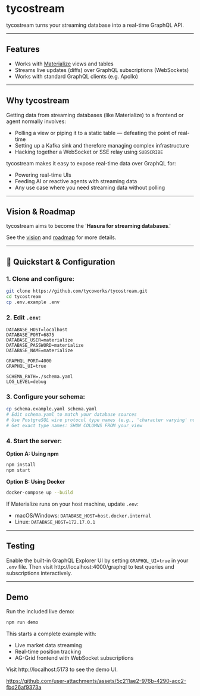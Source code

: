 # tycostream

tycostream turns your streaming database into a real-time GraphQL API.

---

## Features

* Works with [Materialize](https://materialize.com/) views and tables
* Streams live updates (diffs) over GraphQL subscriptions (WebSockets)
* Works with standard GraphQL clients (e.g. Apollo)

---

## Why tycostream

Getting data from streaming databases (like Materialize) to a frontend or agent normally involves:

* Polling a view or piping it to a static table — defeating the point of real-time
* Setting up a Kafka sink and therefore managing complex infrastructure
* Hacking together a WebSocket or SSE relay using `SUBSCRIBE`

tycostream makes it easy to expose real-time data over GraphQL for:
* Powering real-time UIs
* Feeding AI or reactive agents with streaming data
* Any use case where you need streaming data without polling

---

## Vision & Roadmap

tycostream aims to become the '**Hasura for streaming databases**.'

See the [vision](./docs/VISION.md) and [roadmap](./docs/ROADMAP.md) for more details.

---

## 🏁 Quickstart & Configuration

### 1. Clone and configure:

```bash
git clone https://github.com/tycoworks/tycostream.git
cd tycostream
cp .env.example .env
```

### 2. Edit `.env`:

```
DATABASE_HOST=localhost
DATABASE_PORT=6875
DATABASE_USER=materialize
DATABASE_PASSWORD=materialize
DATABASE_NAME=materialize

GRAPHQL_PORT=4000
GRAPHQL_UI=true

SCHEMA_PATH=./schema.yaml
LOG_LEVEL=debug
```

### 3. Configure your schema:

```bash
cp schema.example.yaml schema.yaml
# Edit schema.yaml to match your database sources
# Use PostgreSQL wire protocol type names (e.g., 'character varying' not 'varchar')
# Get exact type names: SHOW COLUMNS FROM your_view
```

### 4. Start the server:

**Option A: Using npm**
```bash
npm install
npm start
```

**Option B: Using Docker**
```bash
docker-compose up --build
```

If Materialize runs on your host machine, update `.env`:
- macOS/Windows: `DATABASE_HOST=host.docker.internal`
- Linux: `DATABASE_HOST=172.17.0.1`

---

## Testing

Enable the built-in GraphQL Explorer UI by setting `GRAPHQL_UI=true` in your `.env` file.
Then visit http://localhost:4000/graphql to test queries and subscriptions interactively.

---

## Demo

Run the included live demo:
```bash
npm run demo
```

This starts a complete example with:
- Live market data streaming  
- Real-time position tracking
- AG-Grid frontend with WebSocket subscriptions

Visit http://localhost:5173 to see the demo UI.

https://github.com/user-attachments/assets/5c211ae2-976b-4290-acc2-fbd26af9373a
